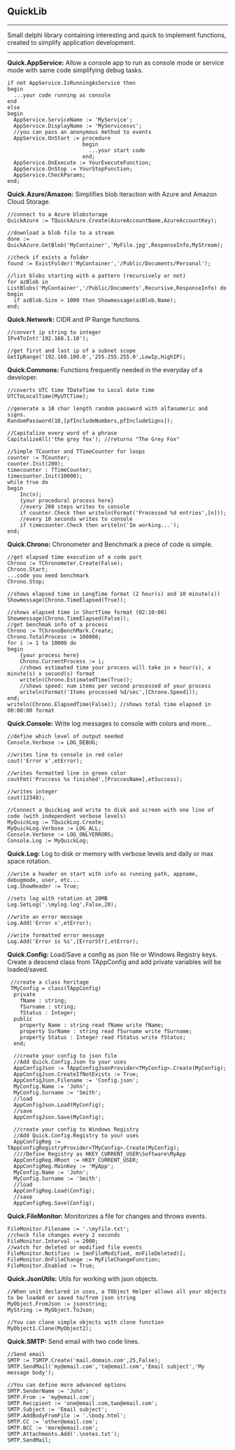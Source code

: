 ﻿

**QuickLib**
--------
----------


Small delphi library containing interesting and quick to implement functions, created to simplify application development.


----------
**Quick.AppService:** Allow a console app to run as console mode or service mode with same code simplifying debug tasks.

    if not AppService.IsRunningAsService then
    begin
      ...your code running as console
    end
    else
    begin
      AppService.ServiceName := 'MyService';
      AppService.DisplayName := 'MyServicesvc';
      //you can pass an anonymous method to events
      AppService.OnStart := procedure
	                        begin
                              ...your start code
	                        end;
	  AppService.OnExecute := YourExecuteFunction;
	  AppService.OnStop := YourStopFunction;
      AppService.CheckParams;
    end;

**Quick.Azure/Amazon:** Simplifies blob iteraction with Azure and Amazon Cloud Storage.

    //connect to a Azure blobstorage
    QuickAzure := TQuickAzure.Create(AzureAccountName,AzureAccountKey);
    
    //download a blob file to a stream
    done := QuickAzure.GetBlob('MyContainer','MyFile.jpg',ResponseInfo,MyStream);
    
    //check if exists a folder
    found := ExistFolder('MyContainer','/Public/Documents/Personal');
    
    //list blobs starting with a pattern (recursively or not)
    for azBlob in ListBlobs('MyContainer','/Public/Documents',Recursive,ResponseInfo) do
    begin
	  if azBlob.Size > 1000 then Showmessage(azBlob.Name);
    end;

**Quick.Network:** CIDR and IP Range functions.

    //convert ip string to integer
    IPv4ToInt('192.168.1.10');

	//get first and last ip of a subnet scope
    GetIpRange('192.168.100.0','255.255.255.0',LowIp,HighIP);

**Quick.Commons:** Functions frequently needed in the everyday of a developer.

    //coverts UTC time TDateTime to Local date time
    UTCToLocalTime(MyUTCTime);
    
    //generate a 10 char length random password with alfanumeric and signs.
    RandomPassword(10,[pfIncludeNumbers,pfIncludeSigns]);
    
    //Capitalize every word of a phrase
    CapitalizeAll('the grey fox'); //returns "The Grey Fox"
    
    //Simple TCounter and TTimeCounter for loops
    counter := TCounter;
    counter.Init(200);
    timecounter : TTimeCounter;
    timecounter.Init(10000);
    while true do
    begin
	    Inc(n);
	    {your procedural process here}
	    //every 200 steps writes to console
	    if counter.Check then writeln(Format('Processed %d entries',[n]));
	    //every 10 seconds writes to console
	    if timecounter.Check then writeln('Im working...'); 
    end;

**Quick.Chrono:** Chronometer and Benchmark a piece of code is simple.

    //get elapsed time execution of a code part
    Chrono := TChronometer.Create(False);
    Chrono.Start;
    ...code you need benchmark
    Chrono.Stop;
    
    //shows elapsed time in LongTime format (2 hour(s) and 10 minute(s))
    Showmessage(Chrono.TimeElapsed(True));

    //shows elapsed time in ShortTime format (02:10:00)
    Showmessage(Chrono.TimeElapsed(False));
    //get benchmak info of a process
    Chrono := TChronoBenchMark.Create;
    Chrono.TotalProcess := 100000;
    for i := 1 to 10000 do
    begin
	    {your process here}
	    Chrono.CurrentProcess := i;
	    //shows estimated time your process will take in x hour(s), x minute(s) x second(s) format
	    writeln(Chrono.EstimatedTime(True));
	    //shows speed: num items per second processed of your process
	    writeln(Format('Items processed %d/sec',[Chrono.Speed]));
    end;
    writeln(Chrono.ElapsedTime(False)); //shows total time elapsed in 00:00:00 format
    
**Quick.Console:** Write log messages to console with colors and more...

    //define which level of output needed
    Console.Verbose := LOG_DEBUG;
    
    //writes line to console in red color
    cout('Error x',etError); 
	
	//writes formatted line in green color
    coutFmt('Proccess %s finished',[ProccesName],etSuccess);
    
    //writes integer
    cout(12348);
    
    //Connect a QuickLog and write to disk and screen with one line of code (with independent verbose levels)
    MyQuickLog := TQuickLog.Create;
    MyQuickLog.Verbose := LOG_ALL;
    Console.Verbose := LOG_ONLYERRORS;
    Console.Log := MyQuickLog;

**Quick.Log:** Log to disk or memory with verbose levels and daily or max space rotation.

    //write a header on start with info as running path, appname, debugmode, user, etc...
    Log.ShowHeader := True;
    
    //sets log with rotation at 20MB
    Log.SetLog('.\mylog.log',False,20);
    
    //write an error message
    Log.Add('Error x',etError);
    
    //write formatted error message
    Log.Add('Error is %s',[ErrorStr],etError);

**Quick.Config:** Load/Save a config as json file or Windows Registry keys. Create a descend class from TAppConfig and add private variables will be loaded/saved.

     //create a class heritage
     TMyConfig = class(TAppConfig)
      private
        fName : string;
        fSurname : string;
        fStatus : Integer;
      public
        property Name : string read fName write fName;
        property SurName : string read fSurname write fSurname;
        property Status : Integer read fStatus write fStatus;
      end;
      
      //create your config to json file
	  //Add Quick.Config.Json to your uses
	  AppConfigJson := TAppConfigJsonProvider<TMyConfig>.Create(MyConfig);
	  AppConfigJson.CreateIfNotExists := True;
      AppConfigJson.Filename := 'Config.json';
      MyConfig.Name := 'John';
      MyConfig.Surname := 'Smith';
	  //load
      AppConfigJson.Load(MyConfig);
	  //save
	  AppConfigJson.Save(MyConfig);
	  
	  //create your config to Windows Registry
	  //Add Quick.Config.Registry to your uses
	  AppConfigReg := TAppConfigRegistryProvider<TMyConfig>.Create(MyConfig);
	  ////Define Registry as HKEY_CURRENT_USER\Software\MyApp
	  AppConfigReg.HRoot := HKEY_CURRENT_USER; 
	  AppConfigReg.MainKey := 'MyApp';
      MyConfig.Name := 'John';
      MyConfig.Surname := 'Smith';
	  //load
      AppConfigReg.Load(Config);
	  //save
	  AppConfigReg.Save(Config);

**Quick.FileMonitor:** Monitorizes a file for changes and throws events.

    FileMonitor.Filename := '.\myfile.txt';
    //check file changes every 2 seconds
    FileMonitor.Interval := 2000;
    //watch for deleted or modified file events
    FileMonitor.Notifies := [mnFileModified, mnFileDeleted)];
    FileMonitor.OnFileChange := MyFileChangeFunction;
    FileMonitor.Enabled := True;

	
**Quick.JsonUtils:** Utils for working with json objects.

	//When unit declared in uses, a TObject Helper allows all your objects to be loaded or saved to/from json string
	MyObject.FromJson := jsonstring;
	MyString := MyObject.ToJson;
	
	//You can clone simple objects with clone function
	MyObject1.Clone(MyObject2);
	
	
**Quick.SMTP:** Send email with two code lines.

	//Send email
	SMTP := TSMTP.Create('mail.domain.com',25,False);
	SMTP.SendMail('my@email.com','to@email.com','Email subject','My message body');
	
	//You can define more advanced options
	SMTP.SenderName := 'John';
	SMTP.From := 'my@email.com';
	SMTP.Recipient := 'one@email.com,two@email.com';
	SMTP.Subject := 'Email subject';
	SMTP.AddBodyFromFile := '.\body.html';
	SMTP.CC := 'other@email.com';
	SMTP.BCC := 'more@email.com';
	SMTP.Attachments.Add('.\notes.txt');
	SMTP.SendMail;
	
	

